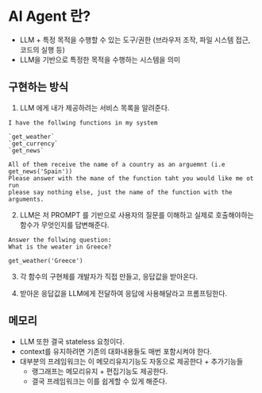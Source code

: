 # AI Agent 란?

- LLM + 특정 목적을 수행할 수 있는 도구/권한 (브라우저 조작, 파일 시스템 접근, 코드의 실행 등)
- LLM을 기반으로 특정한 목적을 수행하는 시스템을 의미

## 구현하는 방식

1. LLM 에게 내가 제공하려는 서비스 목록을 알려준다.

```
I have the follwing functions in my system

`get_weather`
`get_currency`
`get_news`

All of them receive the name of a country as an arguemnt (i.e get_news('Spain'))
Please answer with the mane of the function taht you would like me ot run
please say nothing else, just the name of the function with the arguments.
```

2. LLM은 저 PROMPT 를 기반으로 사용자의 질문를 이해하고 실제로 호출해야하는 함수가 무엇인지를 답변해준다.

```
Answer the follwing question:
What is the weater in Greece?

get_weather('Greece')
```

3. 각 함수의 구현체를 개발자가 직접 만들고, 응답값을 받아온다.

4. 받아온 응답값을 LLM에게 전달하여 응답에 사용해달라고 프롬프팅한다.

## 메모리

- LLM 또한 결국 stateless 요청이다.
- context를 유지하려면 기존의 대화내용들도 매번 포함시켜야 한다.
- 대부분의 프레임워크는 이 메모리유지기능도 자동으로 제공한다 + 추가기능들
  - 랭그래프는 메모리유지 + 편집기능도 제공한다.
  - 결국 프레임워크는 이를 쉽게할 수 있게 해준다.
